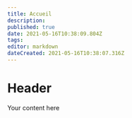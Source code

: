 ```yaml
---
title: Accueil
description: 
published: true
date: 2021-05-16T10:38:09.804Z
tags: 
editor: markdown
dateCreated: 2021-05-16T10:38:07.316Z
---
```


# Header
Your content here